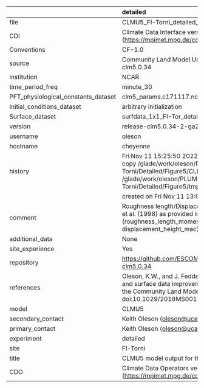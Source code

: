 |                                     | detailed                                                                                                                                                                                                               |
|:------------------------------------|:-----------------------------------------------------------------------------------------------------------------------------------------------------------------------------------------------------------------------|
| file                                | CLMU5_FI-Torni_detailed_v3.nc                                                                                                                                                                                          |
| CDI                                 | Climate Data Interface version 1.9.9 (https://mpimet.mpg.de/cdi)                                                                                                                                                       |
| Conventions                         | CF-1.0                                                                                                                                                                                                                 |
| source                              | Community Land Model Urban version 5 - release-clm5.0.34                                                                                                                                                               |
| institution                         | NCAR                                                                                                                                                                                                                   |
| time_period_freq                    | minute_30                                                                                                                                                                                                              |
| PFT_physiological_constants_dataset | clm5_params.c171117.nc                                                                                                                                                                                                 |
| Initial_conditions_dataset          | arbitrary initialization                                                                                                                                                                                               |
| Surface_dataset                     | surfdata_1x1_FI-Tor_detailed_simyr2000_c210525.nc                                                                                                                                                                      |
| version                             | release-clm5.0.34-2-ga2989b04                                                                                                                                                                                          |
| username                            | oleson                                                                                                                                                                                                                 |
| hostname                            | cheyenne                                                                                                                                                                                                               |
| history                             | Fri Nov 11 15:25:50 2022: cdo -f nc4 -z zip -b F32 copy /glade/work/oleson/PLUMBER/PLUMBER/FI-Torni/Detailed/Figure5/CLMU5_FI-Torni_detailed_v3.nc /glade/work/oleson/PLUMBER/PLUMBER/FI-Torni/Detailed/Figure5/tmp.nc |
|                                     | created on Fri Nov 11 13:02:22 MST 2022                                                                                                                                                                                |
| comment                             | Roughness length/Displacement height from Macdonald et al. (1998) as provided in parameter input file (roughness_length_momentum_mac and displacement_height_mac)                                                      |
| additional_data                     | None                                                                                                                                                                                                                   |
| site_experience                     | Yes                                                                                                                                                                                                                    |
| repository                          | https://github.com/ESCOMP/CTSM/releases/tag/release-clm5.0.34                                                                                                                                                          |
| references                          | Oleson, K.W., and J. Feddema, 2019: Parameterization and surface data improvements and new capabilities for the Community Land Model Urban (CLMU), JAMES, 11, doi:10.1029/2018MS001586.                                |
| model                               | CLMU5                                                                                                                                                                                                                  |
| secondary_contact                   | Keith Oleson (oleson@ucar.edu)                                                                                                                                                                                         |
| primary_contact                     | Keith Oleson (oleson@ucar.edu)                                                                                                                                                                                         |
| experiment                          | detailed                                                                                                                                                                                                               |
| site                                | FI-Torni                                                                                                                                                                                                               |
| title                               | CLMU5 model output for the Urban-PLUMBER project                                                                                                                                                                       |
| CDO                                 | Climate Data Operators version 1.9.9 (https://mpimet.mpg.de/cdo)                                                                                                                                                       |
